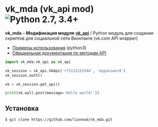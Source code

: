 vk_mda (vk_api mod) ![Python 2.7, 3.4+](https://img.shields.io/pypi/pyversions/vk_api.svg) 
=================================================================================================================================================================================
**vk_mda** – **Модификация модуля** [**vk_api**](https://github.com/python273/vk_api) / Python модуль для создания скриптов для социальной сети Вконтакте (vk.com API wrapper)

* [Примеры использования](./examples) (python3)
* [Официальная документация по методам API](https://vk.com/dev/methods)

```python
import vk_mda.vk_api as vk_api

vk_session = vk_api.VkApi('+71112223344', 'mypassword')
vk_session.auth()

vk = vk_session.get_api()

print(vk.wall.post(message='Hello world!'))
```

Установка
------------
    $ git clone https://github.com/lionead/vk_mda.git
